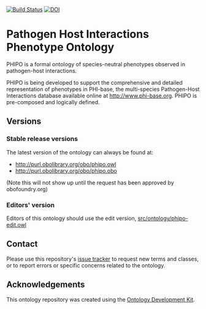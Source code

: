 [![Build Status](https://travis-ci.org/PHI-base/phipo.svg?branch=master)](https://travis-ci.org/PHI-base/phipo)
[![DOI](https://zenodo.org/badge/13996/PHI-base/phipo.svg)](https://zenodo.org/badge/latestdoi/13996/PHI-base/phipo)

# Pathogen Host Interactions Phenotype Ontology

PHIPO is a formal ontology of species-neutral phenotypes observed in pathogen-host interactions.

PHIPO is being developed to support the comprehensive and detailed representation of phenotypes in PHI-base, the multi-species Pathogen-Host Interactions database available online at http://www.phi-base.org. PHIPO is pre-composed and logically defined.

## Versions

### Stable release versions

The latest version of the ontology can always be found at:

* http://purl.obolibrary.org/obo/phipo.owl
* http://purl.obolibrary.org/obo/phipo.obo

(Note this will not show up until the request has been approved by obofoundry.org)

### Editors' version

Editors of this ontology should use the edit version, [src/ontology/phipo-edit.owl](src/ontology/phipo-edit.owl)

## Contact

Please use this repository's [issue tracker](https://github.com/PHI-base/phipo/issues) to request new terms and classes, or to report errors or specific concerns related to the ontology.

## Acknowledgements

This ontology repository was created using the [Ontology Development Kit](https://github.com/INCATools/ontology-development-kit).

